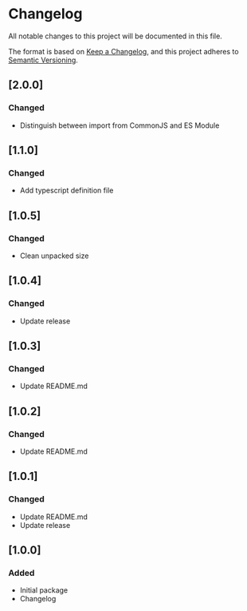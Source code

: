 # Changelog

All notable changes to this project will be documented in this file.

The format is based on [Keep a Changelog](https://keepachangelog.com/en/1.0.0/),
and this project adheres to [Semantic Versioning](https://semver.org/spec/v2.0.0.html).

## [2.0.0]

### Changed
- Distinguish between import from CommonJS and ES Module 

## [1.1.0]

### Changed
- Add typescript definition file

## [1.0.5]

### Changed
- Clean unpacked size

## [1.0.4]

### Changed
- Update release

## [1.0.3]

### Changed
- Update README.md

## [1.0.2]

### Changed
- Update README.md

## [1.0.1]

### Changed
- Update README.md
- Update release

## [1.0.0]

### Added
- Initial package
- Changelog
